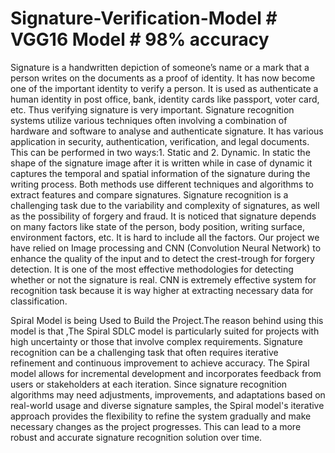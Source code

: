 # Signature-Verification-Model # VGG16 Model # 98% accuracy 
Signature is a handwritten depiction of someone’s name or a mark that a person writes on the documents as a proof of identity. It has now become one of the important identity to verify a person. It is used as authenticate a human identity in post office, bank, identity cards like passport, voter card, etc. Thus verifying signature is very important.
Signature recognition systems utilize various techniques often involving a combination of hardware and software to analyse and authenticate signature. It has various application in security, authentication, verification, and legal documents. This can be performed in two ways:1. Static and 2. Dynamic. In static the shape of the signature image after it is written while in case of dynamic it captures the temporal and spatial information of the signature during the writing process. Both methods use different techniques and algorithms to extract features and compare signatures. Signature recognition is a challenging task due to the variability and complexity of signatures, as well as the possibility of forgery and fraud. It is noticed that signature depends on many factors like state of the person, body position, writing surface, environment factors, etc. It is hard to include all the factors. Our project we have relied on Image processing and CNN (Convolution Neural Network) to enhance the quality of the input and to detect the crest-trough for forgery detection. It is one of the most effective methodologies for detecting whether or not the signature is real. CNN is extremely effective system for recognition task because it is way higher at extracting necessary data for classification.


Spiral Model is being Used to Build the Project.The reason behind using this model is that ,The Spiral SDLC model is particularly suited for projects with high uncertainty or those that involve complex requirements. Signature recognition can be a challenging task that often requires iterative refinement and continuous improvement to achieve accuracy. The Spiral model allows for incremental development and incorporates feedback from users or stakeholders at each iteration.
Since signature recognition algorithms may need adjustments, improvements, and adaptations based on real-world usage and diverse signature samples, the Spiral model's iterative approach provides the flexibility to refine the system gradually and make necessary changes as the project progresses. This can lead to a more robust and accurate signature recognition solution over time.


